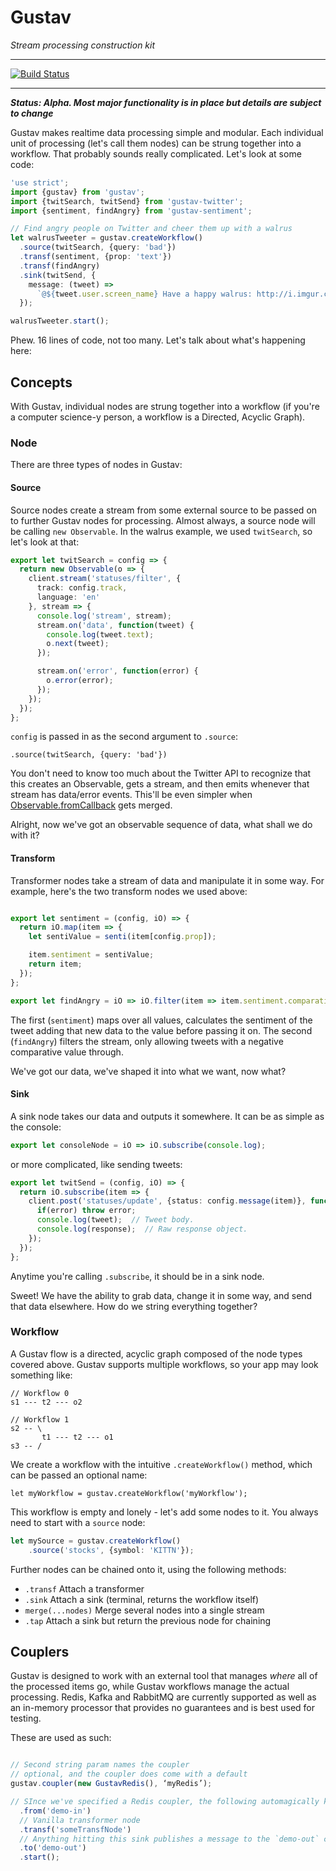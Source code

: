# Gustav

*Stream processing construction kit*

---

[![Build Status](https://travis-ci.org/SomeKittens/gustav.svg?branch=master)](https://travis-ci.org/SomeKittens/gustav)

---

***Status: Alpha.  Most major functionality is in place but details are subject to change***

Gustav makes realtime data processing simple and modular.  Each individual unit of processing (let's call them nodes) can be strung together into a workflow.  That probably sounds really complicated.  Let's look at some code:

```typescript
'use strict';
import {gustav} from 'gustav';
import {twitSearch, twitSend} from 'gustav-twitter';
import {sentiment, findAngry} from 'gustav-sentiment';

// Find angry people on Twitter and cheer them up with a walrus
let walrusTweeter = gustav.createWorkflow()
  .source(twitSearch, {query: 'bad'})
  .transf(sentiment, {prop: 'text'})
  .transf(findAngry)
  .sink(twitSend, {
    message: (tweet) =>
      `@${tweet.user.screen_name} Have a happy walrus: http://i.imgur.com/T9kVIAq.jpg`
  });

walrusTweeter.start();
```

Phew.  16 lines of code, not too many.  Let's talk about what's happening here:

## Concepts

With Gustav, individual nodes are strung together into a workflow (if you're a computer science-y person, a workflow is a Directed, Acyclic Graph).

### Node

There are three types of nodes in Gustav:

#### Source

Source nodes create a stream from some external source to be passed on to further Gustav nodes for processing.  Almost always, a source node will be calling `new Observable`.  In the walrus example, we used `twitSearch`, so let's look at that:

```typescript
export let twitSearch = config => {
  return new Observable(o => {
    client.stream('statuses/filter', {
      track: config.track,
      language: 'en'
    }, stream => {
      console.log('stream', stream);
      stream.on('data', function(tweet) {
        console.log(tweet.text);
        o.next(tweet);
      });

      stream.on('error', function(error) {
        o.error(error);
      });
    });
  });
};
```

`config` is passed in as the second argument to `.source`:

    .source(twitSearch, {query: 'bad'})

You don't need to know too much about the Twitter API to recognize that this creates an Observable, gets a stream, and then emits whenever that stream has data/error events.  This'll be even simpler when [Observable.fromCallback](https://github.com/ReactiveX/RxJS/pull/729) gets merged.

Alright, now we've got an observable sequence of data, what shall we do with it?

#### Transform

Transformer nodes take a stream of data and manipulate it in some way.  For example, here's the two transform nodes we used above:

```typescript

export let sentiment = (config, iO) => {
  return iO.map(item => {
    let sentiValue = senti(item[config.prop]);

    item.sentiment = sentiValue;
    return item;
  });
};

export let findAngry = iO => iO.filter(item => item.sentiment.comparative < 0);
```

The first (`sentiment`) maps over all values, calculates the sentiment of the tweet adding that new data to the value before passing it on.  The second (`findAngry`) filters the stream, only allowing tweets with a negative comparative value through.

We've got our data, we've shaped it into what we want, now what?

#### Sink

A sink node takes our data and outputs it somewhere.  It can be as simple as the console:

```typescript
export let consoleNode = iO => iO.subscribe(console.log);
```

or more complicated, like sending tweets:

```typescript
export let twitSend = (config, iO) => {
  return iO.subscribe(item => {
    client.post('statuses/update', {status: config.message(item)}, function(error, tweet, response){
      if(error) throw error;
      console.log(tweet);  // Tweet body.
      console.log(response);  // Raw response object.
    });
  });
};
```

Anytime you're calling `.subscribe`, it should be in a sink node.

Sweet!  We have the ability to grab data, change it in some way, and send that data elsewhere.  How do we string everything together?

### Workflow

A Gustav flow is a directed, acyclic graph composed of the node types covered above.  Gustav supports multiple workflows, so your app may look something like:

```
// Workflow 0
s1 --- t2 --- o2

// Workflow 1
s2 -- \
       t1 --- t2 --- o1
s3 -- /
```

We create a workflow with the intuitive `.createWorkflow()` method, which can be passed an optional name:

    let myWorkflow = gustav.createWorkflow('myWorkflow');

This workflow is empty and lonely - let's add some nodes to it.  You always need to start with a `source` node:

```typescript
let mySource = gustav.createWorkflow()
    .source('stocks', {symbol: 'KITTN'});
```

Further nodes can be chained onto it, using the following methods:

 - `.transf` Attach a transformer
 - `.sink` Attach a sink (terminal, returns the workflow itself)
 - `merge(...nodes)` Merge several nodes into a single stream
 - `.tap` Attach a sink but return the previous node for chaining


## Couplers

Gustav is designed to work with an external tool that manages *where* all of the processed items go, while Gustav workflows manage the actual processing.  Redis, Kafka and RabbitMQ are currently supported as well as an in-memory processor that provides no guarantees and is best used for testing.

These are used as such:

```typescript

// Second string param names the coupler
// optional, and the coupler does come with a default
gustav.coupler(new GustavRedis(), ‘myRedis’);

// SInce we've specified a Redis coupler, the following automagically knows to listen to the `demo-in` channel and push any events down the workflow
  .from('demo-in')
  // Vanilla transformer node
  .transf('someTransfNode')
  // Anything hitting this sink publishes a message to the `demo-out` channel
  .to('demo-out')
  .start();
```
